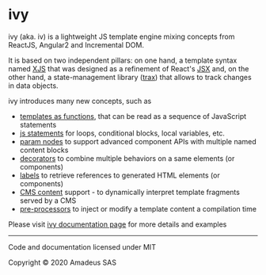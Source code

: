 # ivy

ivy (aka. iv) is a lightweight JS template engine mixing concepts from ReactJS, Angular2 and Incremental DOM.

It is based on two independent pillars: on one hand, a template syntax named [XJS][] that was designed as a refinement of React's [JSX][] and, on the other hand, a state-management library ([trax][]) that allows to track changes in data objects.

[XJS]: https://github.com/AmadeusITGroup/xjs
[JSX]: https://reactjs.org/docs/introducing-jsx.html
[trax]: https://github.com/AmadeusITGroup/trax


ivy introduces many new concepts, such as
- [templates as functions][tf], that can be read as a sequence of JavaScript statements
- [js statements][jss] for loops, conditional blocks, local variables, etc.
- [param nodes][pnd] to support advanced component APIs with multiple named content blocks
- [decorators][] to combine multiple behaviors on a same elements (or components)
- [labels][] to retrieve references to generated HTML elements (or components)
- [CMS content][cms] support - to dynamically interpret template fragments served by a CMS
- [pre-processors][pp] to inject or modify a template content a compilation time

[tf]: http://b-laporte.github.io/ivy/#/examples/hello
[jss]: http://b-laporte.github.io/ivy/#/examples/loops
[pnd]: http://b-laporte.github.io/ivy/#/examples/section
[decorators]: http://b-laporte.github.io/ivy/#/api/decorators
[labels]: http://b-laporte.github.io/ivy/#/examples/labels1
[cms]: http://b-laporte.github.io/ivy/#/examples/fragment1
[pp]: http://b-laporte.github.io/ivy/#/examples/preprocessors

Please visit [ivy documentation page][ivy] for more details and examples

[ivy]: http://b-laporte.github.io/ivy


----
Code and documentation licensed under MIT

Copyright © 2020 Amadeus SAS